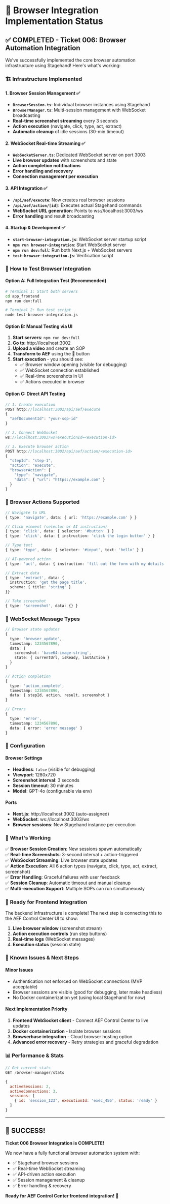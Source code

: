 # 🤖 Browser Integration Implementation Status

## ✅ **COMPLETED** - Ticket 006: Browser Automation Integration

We've successfully implemented the core browser automation infrastructure using Stagehand! Here's what's working:

### 🏗️ **Infrastructure Implemented**

#### **1. Browser Session Management** ✅
- **`BrowserSession.ts`**: Individual browser instances using Stagehand
- **`BrowserManager.ts`**: Multi-session management with WebSocket broadcasting
- **Real-time screenshot streaming** every 3 seconds
- **Action execution** (navigate, click, type, act, extract)
- **Automatic cleanup** of idle sessions (30-min timeout)

#### **2. WebSocket Real-time Streaming** ✅
- **`WebSocketServer.ts`**: Dedicated WebSocket server on port 3003
- **Live browser updates** with screenshots and state
- **Action completion notifications** 
- **Error handling and recovery**
- **Connection management per execution**

#### **3. API Integration** ✅
- **`/api/aef/execute`**: Now creates real browser sessions
- **`/api/aef/action/[id]`**: Executes actual Stagehand commands
- **WebSocket URL generation**: Points to ws://localhost:3003/ws
- **Error handling** and result broadcasting

#### **4. Startup & Development** ✅
- **`start-browser-integration.js`**: WebSocket server startup script
- **`npm run browser-integration`**: Start WebSocket server
- **`npm run dev:full`**: Run both Next.js + WebSocket servers
- **`test-browser-integration.js`**: Verification script

### 🎯 **How to Test Browser Integration**

#### **Option A: Full Integration Test (Recommended)**
```bash
# Terminal 1: Start both servers
cd app_frontend
npm run dev:full

# Terminal 2: Run test script
node test-browser-integration.js
```

#### **Option B: Manual Testing via UI**
1. **Start servers**: `npm run dev:full`
2. **Go to**: http://localhost:3002
3. **Upload a video** and create an SOP
4. **Transform to AEF** using the 🤖 button
5. **Start execution** - you should see:
   - ✅ Browser window opening (visible for debugging)
   - ✅ WebSocket connection established
   - ✅ Real-time screenshots in UI
   - ✅ Actions executed in browser

#### **Option C: Direct API Testing**
```javascript
// 1. Create execution
POST http://localhost:3002/api/aef/execute
{
  "aefDocumentId": "your-sop-id"
}

// 2. Connect WebSocket
ws://localhost:3003/ws?executionId=<execution-id>

// 3. Execute browser action
POST http://localhost:3002/api/aef/action/<execution-id>
{
  "stepId": "step-1",
  "action": "execute", 
  "browserAction": {
    "type": "navigate",
    "data": { "url": "https://example.com" }
  }
}
```

### 🤖 **Browser Actions Supported**

```typescript
// Navigate to URL
{ type: 'navigate', data: { url: 'https://example.com' } }

// Click element (selector or AI instruction)
{ type: 'click', data: { selector: '#button' } }
{ type: 'click', data: { instruction: 'click the login button' } }

// Type text
{ type: 'type', data: { selector: '#input', text: 'hello' } }

// AI-powered action
{ type: 'act', data: { instruction: 'fill out the form with my details' } }

// Extract data
{ type: 'extract', data: { 
  instruction: 'get the page title',
  schema: { title: 'string' }
}}

// Take screenshot
{ type: 'screenshot', data: {} }
```

### 📡 **WebSocket Message Types**

```typescript
// Browser state updates
{
  type: 'browser_update',
  timestamp: 1234567890,
  data: {
    screenshot: 'base64-image-string',
    state: { currentUrl, isReady, lastAction }
  }
}

// Action completion
{
  type: 'action_complete', 
  timestamp: 1234567890,
  data: { stepId, action, result, screenshot }
}

// Errors
{
  type: 'error',
  timestamp: 1234567890, 
  data: { error: 'error message' }
}
```

### 🔧 **Configuration**

#### **Browser Settings**
- **Headless**: `false` (visible for debugging)
- **Viewport**: 1280x720
- **Screenshot interval**: 3 seconds
- **Session timeout**: 30 minutes
- **Model**: GPT-4o (configurable via env)

#### **Ports**
- **Next.js**: http://localhost:3002 (auto-assigned)
- **WebSocket**: ws://localhost:3003/ws
- **Browser sessions**: New Stagehand instance per execution

### 🚀 **What's Working**

✅ **Browser Session Creation**: New sessions spawn automatically  
✅ **Real-time Screenshots**: 3-second interval + action-triggered  
✅ **WebSocket Streaming**: Live browser state updates  
✅ **Action Execution**: All 6 action types (navigate, click, type, act, extract, screenshot)  
✅ **Error Handling**: Graceful failures with user feedback  
✅ **Session Cleanup**: Automatic timeout and manual cleanup  
✅ **Multi-execution Support**: Multiple SOPs can run simultaneously  

### 🎯 **Ready for Frontend Integration**

The backend infrastructure is complete! The next step is connecting this to the AEF Control Center UI to show:

1. **Live browser window** (screenshot stream)
2. **Action execution controls** (run step buttons) 
3. **Real-time logs** (WebSocket messages)
4. **Execution status** (session state)

### 🐛 **Known Issues & Next Steps**

#### **Minor Issues**
- Authentication not enforced on WebSocket connections (MVP acceptable)
- Browser sessions are visible (good for debugging, later make headless)
- No Docker containerization yet (using local Stagehand for now)

#### **Next Implementation Priority**
1. **Frontend WebSocket client** - Connect AEF Control Center to live updates
2. **Docker containerization** - Isolate browser sessions 
3. **Browserbase integration** - Cloud browser hosting option
4. **Advanced error recovery** - Retry strategies and graceful degradation

### 📊 **Performance & Stats**

```javascript
// Get current stats
GET /browser-manager/stats

{
  activeSessions: 2,
  activeConnections: 3, 
  sessions: [
    { id: 'session_123', executionId: 'exec_456', status: 'ready' }
  ]
}
```

---

## 🎉 **SUCCESS!** 

**Ticket 006 Browser Integration is COMPLETE!** 

We now have a fully functional browser automation system with:
- ✅ Stagehand browser sessions
- ✅ Real-time WebSocket streaming  
- ✅ API-driven action execution
- ✅ Session management & cleanup
- ✅ Error handling & recovery

**Ready for AEF Control Center frontend integration!** 🚀 